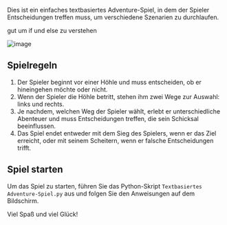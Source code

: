 Dies ist ein einfaches textbasiertes Adventure-Spiel, in dem der Spieler Entscheidungen treffen muss, um verschiedene Szenarien zu durchlaufen.

gut um if und else zu verstehen 


![image](https://github.com/Atakan-24/Textbasiertes-Adventure-Spiel/assets/93819298/d06c1bf0-c3f3-4f96-858c-c544fc5b1421)


## Spielregeln

1. Der Spieler beginnt vor einer Höhle und muss entscheiden, ob er hineingehen möchte oder nicht.
2. Wenn der Spieler die Höhle betritt, stehen ihm zwei Wege zur Auswahl: links und rechts.
3. Je nachdem, welchen Weg der Spieler wählt, erlebt er unterschiedliche Abenteuer und muss Entscheidungen treffen, die sein Schicksal beeinflussen.
4. Das Spiel endet entweder mit dem Sieg des Spielers, wenn er das Ziel erreicht, oder mit seinem Scheitern, wenn er falsche Entscheidungen trifft.

## Spiel starten

Um das Spiel zu starten, führen Sie das Python-Skript `Textbasiertes Adventure-Spiel.py` aus und folgen Sie den Anweisungen auf dem Bildschirm.

Viel Spaß und viel Glück!

